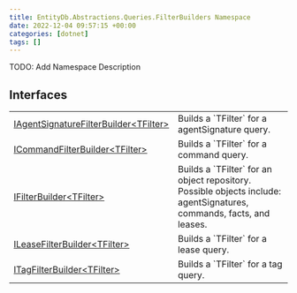 ```yaml
---
title: EntityDb.Abstractions.Queries.FilterBuilders Namespace
date: 2022-12-04 09:57:15 +00:00
categories: [dotnet]
tags: []
---
```



TODO: Add Namespace Description

## Interfaces
<table><tr><td><!--/posts/dotnet-entitydb-abstractions-queries-filterbuilders-iagentsignaturefilterbuilder`1--><a href='#'>IAgentSignatureFilterBuilder&lt;TFilter&gt;</a></td><td>
Builds a `TFilter` for a agentSignature query.
</td></tr><tr><td><!--/posts/dotnet-entitydb-abstractions-queries-filterbuilders-icommandfilterbuilder`1--><a href='#'>ICommandFilterBuilder&lt;TFilter&gt;</a></td><td>
Builds a `TFilter` for a command query.
</td></tr><tr><td><!--/posts/dotnet-entitydb-abstractions-queries-filterbuilders-ifilterbuilder`1--><a href='#'>IFilterBuilder&lt;TFilter&gt;</a></td><td>
Builds a `TFilter` for an object repository. Possible objects include: agentSignatures,
commands,
facts, and leases.
</td></tr><tr><td><!--/posts/dotnet-entitydb-abstractions-queries-filterbuilders-ileasefilterbuilder`1--><a href='#'>ILeaseFilterBuilder&lt;TFilter&gt;</a></td><td>
Builds a `TFilter` for a lease query.
</td></tr><tr><td><!--/posts/dotnet-entitydb-abstractions-queries-filterbuilders-itagfilterbuilder`1--><a href='#'>ITagFilterBuilder&lt;TFilter&gt;</a></td><td>
Builds a `TFilter` for a tag query.
</td></tr></table>
